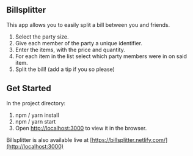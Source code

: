 ## Billsplitter

This app allows you to easily split a bill between you and friends.

1. Select the party size.
2. Give each member of the party a unique identifier.
3. Enter the items, with the price and quantity.
4. For each item in the list select which party members were in on said item.
5. Split the bill! (add a tip if you so please)

## Get Started
In the project directory:

1. npm / yarn install
2. npm / yarn start
3. Open [http://localhost:3000](http://localhost:3000) to view it in the browser.

Billsplitter is also available live at [https://billsplitter.netlify.com/](http://localhost:3000) 